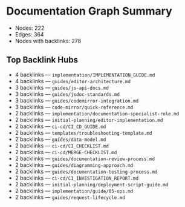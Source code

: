 # Documentation Graph Summary

- Nodes: 222
- Edges: 364
- Nodes with backlinks: 278

## Top Backlink Hubs
- 4 backlinks — `implementation/IMPLEMENTATION_GUIDE.md`
- 4 backlinks — `guides/editor-architecture.md`
- 3 backlinks — `guides/js-api-docs.md`
- 3 backlinks — `guides/jsdoc-standards.md`
- 3 backlinks — `guides/codemirror-integration.md`
- 3 backlinks — `code-mirror/quick-reference.md`
- 2 backlinks — `implementation/documentation-specialist-role.md`
- 2 backlinks — `initial-planning/editor-implementation.md`
- 2 backlinks — `ci-cd/CI_CD_GUIDE.md`
- 2 backlinks — `templates/troubleshooting-template.md`
- 2 backlinks — `guides/data-model.md`
- 2 backlinks — `ci-cd/CI_CHECKLIST.md`
- 2 backlinks — `ci-cd/MERGE-CHECKLIST.md`
- 2 backlinks — `guides/documentation-review-process.md`
- 2 backlinks — `guides/diagramming-approach.md`
- 2 backlinks — `guides/documentation-testing-process.md`
- 2 backlinks — `ci-cd/CI_INVESTIGATION_REPORT.md`
- 2 backlinks — `initial-planning/deployment-script-guide.md`
- 2 backlinks — `implementation/guide/05-ops.md`
- 2 backlinks — `guides/request-lifecycle.md`